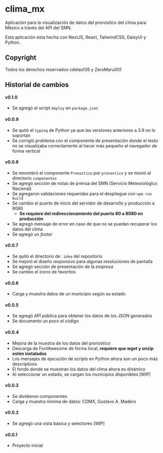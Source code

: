 # clima_mx

Aplicación para la visualización de datos del pronóstico del clima para México a través del API del SMN. 

Esta aplicación esta hecha con NextJS, React, TailwindCSS, DaisyUI y Python.

## Copyright
Todos los derechos reservados cdelaof26 y ZeroMaru001

## Historial de cambios

#### v0.1.0
- Se agregó el script `deploy` en `package.json`

#### v0.0.9
- Se quitó el `typing` de Python ya que las versiones anteriores a 3.9 no lo soportan
- Se corrigió problema con el componente de presentación donde el texto no se visualizaba correctamente
  al hacer más pequeño el navegador de forma vertical

#### v0.0.8
- Se renombró el componente `Pronostico` por `pronostico` y se movió al directorio `componentes`
- Se agregó sección de notas de prensa del SMN (Servicio Meteorológico Nacional)
- Se agregaron validaciones requeridas para el despliegue con `npm run build`
- Se cambio el puerto de inicio del servidor de desarrollo y producción a 8080
  - **Se requiere del redireccionamiento del puerto 80 a 8080 en producción**
- Se agregó mensaje de error en caso de que no se puedan recuperar los datos del clima
- Se agregó un _footer_

#### v0.0.7
- Se quitó el directorio de `.idea` del repositorio
- Se mejoró el diseño responsivo para algunas resoluciones de pantalla
- Se agregó sección de presentación de la _empresa_
- Se cambio el icono de favoritos

#### v0.0.6
- Carga y muestra datos de un municipio según su estado

#### v0.0.5
- Se agregó API pública para obtener los datos de los JSON generados
- Se documento un poco el código

#### v0.0.4
- Mejora de la muestra de los datos del pronóstico
- Descarga de FontAwesome de forma local, **requiere que wget y unzip estén instalados**
- Los mensajes de ejecución de scripts en Python ahora son un poco más descriptivos
- El fondo donde se muestran los datos del clima ahora es dinámico
- Al seleccionar un estado, se cargan los municipios disponibles [WIP]

#### v0.0.3
- Se dividieron componentes
- Carga y muestra mínima de datos: CDMX, Gustavo A. Madero

#### v0.0.2
- Se agregó una vista básica y selectores [WIP]

#### v0.0.1
- Proyecto inicial
